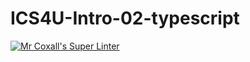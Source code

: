 # ICS4U-Intro-02-typescript

[![Mr Coxall's Super Linter](https://github.com/<devin-jhu>/<ICS4U-Intro-02-typescript>/workflows/Mr%20Coxall's%20Super%20Linter/badge.svg)](https://github.com/<devin-jhu>/<ICS4U-Intro-02-typescript>/actions/)
